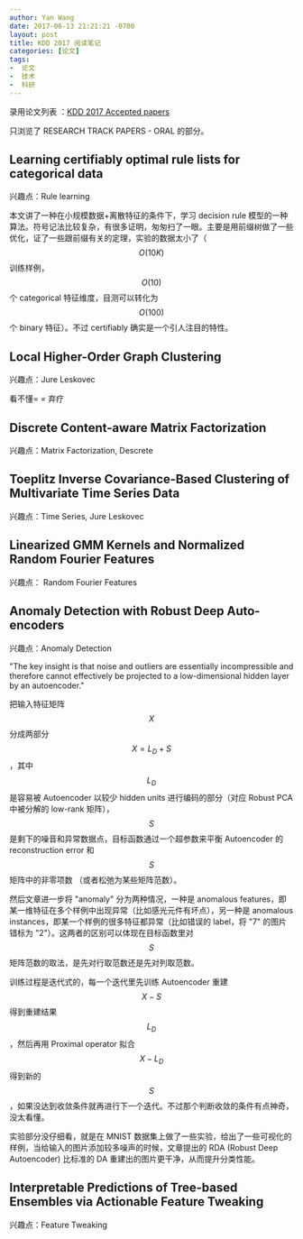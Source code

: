 ```yaml
---
author: Yan Wang
date: 2017-06-13 21:21:21 -0700
layout: post
title: KDD 2017 阅读笔记
categories: [论文]
tags:
-  论文
-  技术
-  科研
---
```


录用论文列表 ：[KDD 2017 Accepted papers](http://www.kdd.org/kdd2017/accepted-papers)

只浏览了 RESEARCH TRACK PAPERS - ORAL 的部分。

## Learning certifiably optimal rule lists for categorical data

兴趣点：Rule learning

本文讲了一种在小规模数据+离散特征的条件下，学习 decision rule 模型的一种算法。符号记法比较复杂，有很多证明，匆匆扫了一眼。主要是用前缀树做了一些优化，证了一些跟前缀有关的定理，实验的数据太小了（$$O(10K)$$ 训练样例，$$O(10)$$ 个 categorical 特征维度，目测可以转化为 $$O(100)$$ 个 binary 特征）。不过 certifiably 确实是一个引人注目的特性。


## Local Higher-Order Graph Clustering

兴趣点：Jure Leskovec

看不懂= = 弃疗

## Discrete Content-aware Matrix Factorization

兴趣点：Matrix Factorization, Descrete


## Toeplitz Inverse Covariance-Based Clustering of Multivariate Time Series Data

兴趣点：Time Series, Jure Leskovec


## Linearized GMM Kernels and Normalized Random Fourier Features

兴趣点： Random Fourier Features


## Anomaly Detection with Robust Deep Auto-encoders

兴趣点：Anomaly Detection

"The key insight is that noise and outliers are essentially incompressible and therefore cannot effectively
be projected to a low-dimensional hidden layer by an autoencoder."

把输入特征矩阵 $$X$$ 分成两部分 $$X = L_D + S$$，其中 $$L_D$$ 是容易被 Autoencoder 以较少 hidden units 进行编码的部分（对应 Robust PCA 中被分解的 low-rank 矩阵），$$S$$ 是剩下的噪音和异常数据点，目标函数通过一个超参数来平衡 Autoencoder 的 reconstruction error 和 $$S$$ 矩阵中的非零项数 （或者松弛为某些矩阵范数）。

然后文章进一步将 "anomaly" 分为两种情况，一种是 anomalous features，即某一维特征在多个样例中出现异常（比如感光元件有坏点），另一种是 anomalous instances，即某一个样例的很多特征都异常（比如错误的 label，将 "7" 的图片错标为 "2"）。这两者的区别可以体现在目标函数里对 $$S$$ 矩阵范数的取法，是先对行取范数还是先对列取范数。

训练过程是迭代式的，每一个迭代里先训练 Autoencoder 重建 $$X - S$$ 得到重建结果 $$L_D$$，然后再用 Proximal operator 拟合 $$X - L_D$$ 得到新的 $$S$$，如果没达到收敛条件就再进行下一个迭代。不过那个判断收敛的条件有点神奇，没太看懂。

实验部分没仔细看，就是在 MNIST 数据集上做了一些实验，给出了一些可视化的样例，当给输入的图片添加较多噪声的时候，文章提出的 RDA (Robust Deep Autoencoder) 比标准的 DA 重建出的图片更干净，从而提升分类性能。

## Interpretable Predictions of Tree-based Ensembles via Actionable Feature Tweaking

兴趣点：Feature Tweaking



